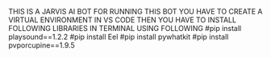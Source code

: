 THIS IS A JARVIS AI BOT 
FOR RUNNING THIS BOT YOU HAVE TO CREATE A VIRTUAL ENVIRONMENT IN VS CODE
THEN YOU HAVE TO INSTALL FOLLOWING LIBRARIES IN TERMINAL USING FOLLOWING
#pip install playsound==1.2.2
#pip install Eel
#pip install pywhatkit
#pip install pvporcupine==1.9.5
